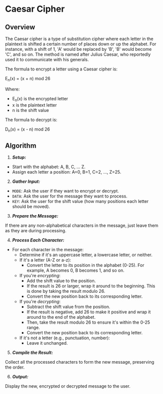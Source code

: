 # Caesar Cipher

## Overview

The Caesar cipher is a type of substitution cipher where each letter in the plaintext is shifted a certain number of places down or up the alphabet. For instance, with a shift of 1, 'A' would be replaced by 'B', 'B' would become 'C', and so on. The method is named after Julius Caesar, who reportedly used it to communicate with his generals.

The formula to encrypt a letter using a Caesar cipher is:

E<sub>n</sub>(x) = (x + n) mod 26

Where:

* E<sub>n</sub>(x) is the encrypted letter
* x is the plaintext letter
* n is the shift value

The formula to decrypt is:

D<sub>n</sub>(x) = (x - n) mod 26

## Algorithm

1. ***Setup:***

* Start with the alphabet: A, B, C, ... Z.
* Assign each letter a position: A=0, B=1, C=2, ..., Z=25.

2. ***Gather Input:***

* `MODE`: Ask the user if they want to encrypt or decrypt.
* `DATA`: Ask the user for the message they want to process.
* `KEY`: Ask the user for the shift value (how many positions each letter should be moved).

3. ***Prepare the Message:***

If there are any non-alphabetical characters in the message, just leave them as they are during processing.

4. ***Process Each Character:***

* For each character in the message:
  * Determine if it's an uppercase letter, a lowercase letter, or neither.
  * If it's a letter (A-Z or a-z):
    * Convert the letter to its position in the alphabet (0-25). For example, A becomes 0, B becomes 1, and so on.
  * If you're *encrypting*:
    * Add the shift value to the position.
    * If the result is 26 or larger, wrap it around to the beginning. This is done by taking the result modulo 26.
    * Convert the new position back to its corresponding letter.
  * If you're *decrypting*:
    * Subtract the shift value from the position.
    * If the result is negative, add 26 to make it positive and wrap it around to the end of the alphabet.
    * Then, take the result modulo 26 to ensure it's within the 0-25 range.
    * Convert the new position back to its corresponding letter.
  * If it's not a letter (e.g., punctuation, number):
    * Leave it unchanged.

5. ***Compile the Result:***

Collect all the processed characters to form the new message, preserving the order.

6. ***Output:***

Display the new, encrypted or decrypted message to the user.
